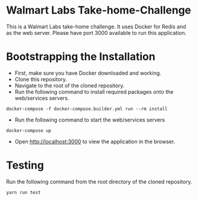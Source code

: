 # Walmart Labs Take-home-Challenge

This is a Walmart Labs take-home challenge. It uses Docker for Redis and as the web server. Please have port 3000 available to run this application.

# Bootstrapping the Installation

* First, make sure you have Docker downloaded and working.
* Clone this repository.
* Navigate to the root of the cloned repository.
* Run the following command to install required packages onto the web/services servers.

```docker-compose -f docker-compose.builder.yml run --rm install```

* Run the following command to start the web/services servers

```docker-compose up```

* Open [http://localhost:3000](http://localhost:3000) to view the application in the browser.


# Testing
Run the following command from the root directory of the cloned repository.

`yarn run test`
